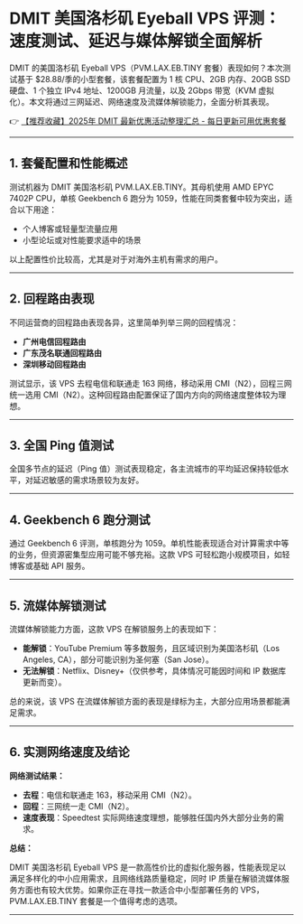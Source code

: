 # DMIT 美国洛杉矶 Eyeball VPS 评测：速度测试、延迟与媒体解锁全面解析

DMIT 的美国洛杉矶 Eyeball VPS（PVM.LAX.EB.TINY 套餐）表现如何？本次测试基于 $28.88/季的小型套餐，该套餐配置为 1 核 CPU、2GB 内存、20GB SSD 硬盘、1 个独立 IPv4 地址、1200GB 月流量，以及 2Gbps 带宽（KVM 虚拟化）。本文将通过三网延迟、网络速度及流媒体解锁能力，全面分析其表现。

👉 [【推荐收藏】2025年 DMIT 最新优惠活动整理汇总 - 每日更新可用优惠套餐](https://bit.ly/dmit_coupon)

---

## 1. 套餐配置和性能概述

测试机器为 DMIT 美国洛杉矶 PVM.LAX.EB.TINY。其母机使用 AMD EPYC 7402P CPU，单核 Geekbench 6 跑分为 1059，性能在同类套餐中较为突出，适合以下用途：

- 个人博客或轻量型流量应用
- 小型论坛或对性能要求适中的场景

以上配置性价比较高，尤其是对于对海外主机有需求的用户。

---

## 2. 回程路由表现

不同运营商的回程路由表现各异，这里简单列举三网的回程情况：

- **广州电信回程路由**
- **广东茂名联通回程路由**
- **深圳移动回程路由**

测试显示，该 VPS 去程电信和联通走 163 网络，移动采用 CMI（N2），回程三网统一选用 CMI（N2）。这种回程路由配置保证了国内方向的网络速度整体较为理想。

---

## 3. 全国 Ping 值测试

全国多节点的延迟（Ping 值）测试表现稳定，各主流城市的平均延迟保持较低水平，对延迟敏感的需求场景较为友好。

---

## 4. Geekbench 6 跑分测试

通过 Geekbench 6 评测，单核跑分为 1059。单机性能表现适合对计算需求中等的业务，但资源密集型应用可能不够充裕。这款 VPS 可轻松跑小规模项目，如轻博客或基础 API 服务。

---

## 5. 流媒体解锁测试

流媒体解锁能力方面，这款 VPS 在解锁服务上的表现如下：

- **能解锁**：YouTube Premium 等多数服务，且区域识别为美国洛杉矶（Los Angeles, CA），部分可能识别为圣何塞（San Jose）。
- **无法解锁**：Netflix、Disney+（仅供参考，具体情况可能因时间和 IP 数据库更新而变）。

总的来说，该 VPS 在流媒体解锁方面的表现是绿标为主，大部分应用场景都能满足需求。

---

## 6. 实测网络速度及结论

**网络测试结果：**

- **去程**：电信和联通走 163，移动采用 CMI（N2）。
- **回程**：三网统一走 CMI（N2）。
- **速度表现**：Speedtest 实际网络速度理想，能够胜任国内外大部分业务的需求。

**总结：**

DMIT 美国洛杉矶 Eyeball VPS 是一款高性价比的虚拟化服务器，性能表现足以满足多样化的中小应用需求，且网络线路质量稳定，同时 IP 质量在解锁流媒体服务方面也有较大优势。如果你正在寻找一款适合中小型部署任务的 VPS，PVM.LAX.EB.TINY 套餐是一个值得考虑的选项。

---